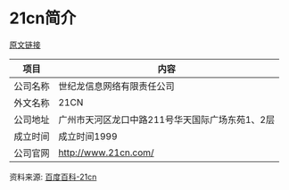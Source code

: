 # 21cn简介

[原文链接](https://www.it-this-year.com/2020/04/23/172)

|项目|内容|
|-----|-----|
|公司名称|世纪龙信息网络有限责任公司|
|外文名称|21CN|
|公司地址|广州市天河区龙口中路211号华天国际广场东苑1、2层|
|成立时间|成立时间1999|
|公司官网|http://www.21cn.com/|

资料来源: 
[百度百科-21cn](https://baike.baidu.com/item/21cn)